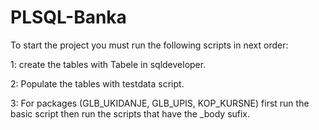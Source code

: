 # PLSQL-Banka

To start the project you must run the following scripts in next order: 
        
1: create the tables with Tabele in sqldeveloper.
          
2: Populate the tables with testdata script.
          
3: For packages (GLB_UKIDANJE, GLB_UPIS, KOP_KURSNE) first run the basic script
   then run the scripts that have the _body sufix.
           
